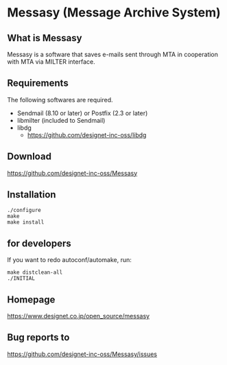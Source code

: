 # Messasy (Message Archive System)
##  What is Messasy
Messasy is a software that saves e-mails sent through MTA
in cooperation with MTA via MILTER interface.

## Requirements
The following softwares are required.

* Sendmail (8.10 or later) or Postfix (2.3 or later)
* libmilter (included to Sendmail)
* libdg
  + https://github.com/designet-inc-oss/libdg

## Download
https://github.com/designet-inc-oss/Messasy

## Installation

```
./configure
make
make install
```

## for developers
If you want to redo autoconf/automake, run:

```
make distclean-all
./INITIAL
```

## Homepage
https://www.designet.co.jp/open_source/messasy

## Bug reports to
https://github.com/designet-inc-oss/Messasy/issues
